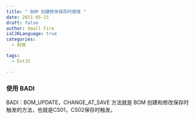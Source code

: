```yaml
---
title: " BOM 创建修改保存时增强 "
date: 2021-05-15
draft: false
author: Small Fire
isCJKLanguage: true
categories: 
  - 前端

tags: 
  - ExtJS

---
```


### 使用 BADI

BADI：BOM_UPDATE，CHANGE_AT_SAVE 方法就是 BOM 创建和修改保存时触发的方法，也就是CS01，CS02保存时触发。